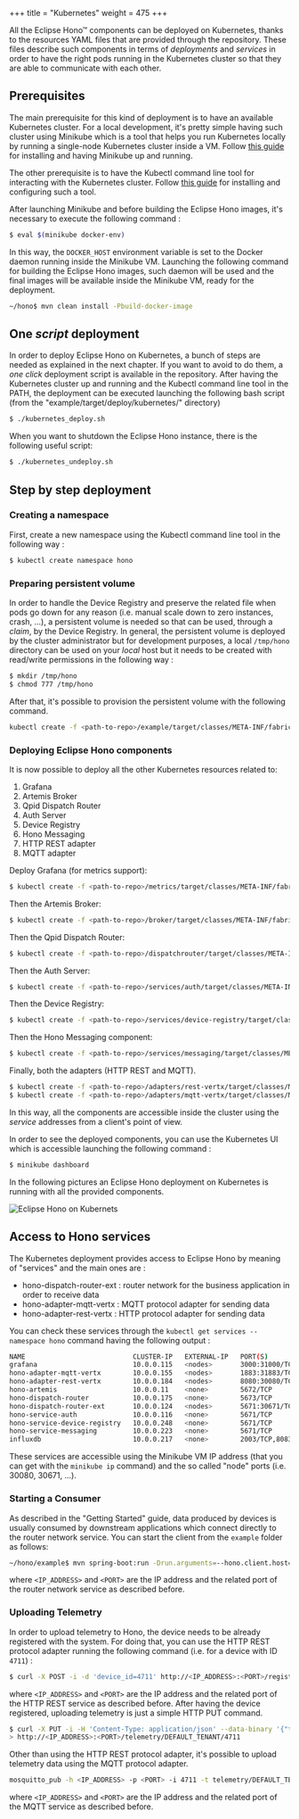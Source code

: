 +++
title = "Kubernetes"
weight = 475
+++

All the Eclipse Hono&trade; components can be deployed on Kubernetes, thanks to the resources YAML files that are provided through the repository.
These files describe such components in terms of _deployments_ and _services_ in order to have the right pods running in the Kubernetes cluster so that they are able
to communicate with each other.
<!--more-->

## Prerequisites

The main prerequisite for this kind of deployment is to have an available Kubernetes cluster. For a local development, it's pretty simple having such cluster using Minikube 
which is a tool that helps you run Kubernetes locally by running a single-node Kubernetes cluster inside a VM. Follow [this guide](https://kubernetes.io/docs/getting-started-guides/minikube/)
for installing and having Minikube up and running.

The other prerequisite is to have the Kubectl command line tool for interacting with the Kubernetes cluster. Follow [this guide](https://kubernetes.io/docs/tasks/tools/install-kubectl/) 
for installing and configuring such a tool.

After launching Minikube and before building the Eclipse Hono images, it's necessary to execute the following command :

~~~sh
$ eval $(minikube docker-env)
~~~

In this way, the `DOCKER_HOST` environment variable is set to the Docker daemon running inside the Minikube VM. Launching the following command for building the Eclipse Hono images,
such daemon will be used and the final images will be available inside the Minikube VM, ready for the deployment.

~~~sh
~/hono$ mvn clean install -Pbuild-docker-image
~~~

## One _script_ deployment

In order to deploy Eclipse Hono on Kubernetes, a bunch of steps are needed as explained in the next chapter. If you want to avoid to do them, a _one click_ deployment
script is available in the repository.
After having the Kubernetes cluster up and running and the Kubectl command line tool in the PATH, the deployment can be executed launching the following bash script
(from the "example/target/deploy/kubernetes/" directory)

~~~sh
$ ./kubernetes_deploy.sh
~~~

When you want to shutdown the Eclipse Hono instance, there is the following useful script:

~~~sh
$ ./kubernetes_undeploy.sh
~~~

## Step by step deployment

### Creating a namespace

First, create a new namespace using the Kubectl command line tool in the following way :

~~~sh
$ kubectl create namespace hono
~~~

### Preparing persistent volume

In order to handle the Device Registry and preserve the related file when pods go down for any reason (i.e. manual scale down to zero instances, crash, ...),
a persistent volume is needed so that can be used, through a _claim_, by the Device Registry. In general, the persistent volume is deployed by the cluster
administrator but for development purposes, a local `/tmp/hono` directory can be used on your _local_ host but it needs to be created with read/write permissions in the following way :

~~~sh
$ mkdir /tmp/hono
$ chmod 777 /tmp/hono
~~~

After that, it's possible to provision the persistent volume with the following command.

~~~sh
kubectl create -f <path-to-repo>/example/target/classes/META-INF/fabric8/kubernetes/hono-pv.yml --namespace hono
~~~

### Deploying Eclipse Hono components

It is now possible to deploy all the other Kubernetes resources related to:

1. Grafana
1. Artemis Broker
1. Qpid Dispatch Router
1. Auth Server
1. Device Registry
1. Hono Messaging
1. HTTP REST adapter
1. MQTT adapter

Deploy Grafana (for metrics support):

~~~sh
$ kubectl create -f <path-to-repo>/metrics/target/classes/META-INF/fabric8/kubernetes.yml --namespace hono
~~~

Then the Artemis Broker:

~~~sh
$ kubectl create -f <path-to-repo>/broker/target/classes/META-INF/fabric8/kubernetes.yml --namespace hono
~~~

Then the Qpid Dispatch Router:

~~~sh
$ kubectl create -f <path-to-repo>/dispatchrouter/target/classes/META-INF/fabric8/kubernetes.yml --namespace hono
~~~

Then the Auth Server:

~~~sh
$ kubectl create -f <path-to-repo>/services/auth/target/classes/META-INF/fabric8/kubernetes.yml --namespace hono
~~~

Then the Device Registry:

~~~sh
$ kubectl create -f <path-to-repo>/services/device-registry/target/classes/META-INF/fabric8/kubernetes.yml --namespace hono
~~~

Then the Hono Messaging component:

~~~sh
$ kubectl create -f <path-to-repo>/services/messaging/target/classes/META-INF/fabric8/kubernetes.yml --namespace hono
~~~

Finally, both the adapters (HTTP REST and MQTT).

~~~sh
$ kubectl create -f <path-to-repo>/adapters/rest-vertx/target/classes/META-INF/fabric8/kubernetes.yml --namespace hono
$ kubectl create -f <path-to-repo>/adapters/mqtt-vertx/target/classes/META-INF/fabric8/kubernetes.yml --namespace hono
~~~

In this way, all the components are accessible inside the cluster using the _service_ addresses from a client's point of view.

In order to see the deployed components, you can use the Kubernetes UI which is accessible launching the following command : 

~~~sh
$ minikube dashboard
~~~

In the following pictures an Eclipse Hono deployment on Kubernetes is running with all the provided components.

![Eclipse Hono on Kubernets](../kubernetes_hono.png)

## Access to Hono services

The Kubernetes deployment provides access to Eclipse Hono by meaning of "services" and the main ones are :

* hono-dispatch-router-ext : router network for the business application in order to receive data
* hono-adapter-mqtt-vertx : MQTT protocol adapter for sending data
* hono-adapter-rest-vertx : HTTP protocol adapter for sending data

You can check these services through the `kubectl get services --namespace hono` command having the following output :

~~~sh
NAME                           CLUSTER-IP   EXTERNAL-IP   PORT(S)                         AGE
grafana                        10.0.0.115   <nodes>       3000:31000/TCP                  15m
hono-adapter-mqtt-vertx        10.0.0.155   <nodes>       1883:31883/TCP,8883:30883/TCP   2m
hono-adapter-rest-vertx        10.0.0.184   <nodes>       8080:30080/TCP,8443:30443/TCP   3m
hono-artemis                   10.0.0.11    <none>        5672/TCP                        6m
hono-dispatch-router           10.0.0.175   <none>        5673/TCP                        5m
hono-dispatch-router-ext       10.0.0.124   <nodes>       5671:30671/TCP,5672:30672/TCP   5m
hono-service-auth              10.0.0.116   <none>        5671/TCP                        5m
hono-service-device-registry   10.0.0.248   <none>        5671/TCP                        4m
hono-service-messaging         10.0.0.223   <none>        5671/TCP                        3m
influxdb                       10.0.0.217   <none>        2003/TCP,8083/TCP,8086/TCP      15m
~~~

These services are accessible using the Minikube VM IP address (that you can get with the `minikube ip` command) and the so called "node" ports (i.e. 30080, 30671, ...).

### Starting a Consumer

As described in the "Getting Started" guide, data produced by devices is usually consumed by downstream applications which connect directly to the router network service.
You can start the client from the `example` folder as follows:

~~~sh
~/hono/example$ mvn spring-boot:run -Drun.arguments=--hono.client.host=<IP_ADDRESS>,--hono.client.port=<PORT>,--hono.client.username=consumer@HONO,--hono.client.password=verysecret
~~~

where `<IP_ADDRESS>` and `<PORT>` are the IP address and the related port of the router network service as described before.

### Uploading Telemetry

In order to upload telemetry to Hono, the device needs to be already registered with the system. For doing that, you can use the HTTP REST protocol adapter running
the following command (i.e. for a device with ID `4711`) :

~~~sh
$ curl -X POST -i -d 'device_id=4711' http://<IP_ADDRESS>:<PORT>/registration/DEFAULT_TENANT
~~~

where `<IP_ADDRESS>` and `<PORT>` are the IP address and the related port of the HTTP REST service as described before.
After having the device registered, uploading telemetry is just a simple HTTP PUT command.

~~~sh
$ curl -X PUT -i -H 'Content-Type: application/json' --data-binary '{"temp": 5}' \
> http://<IP_ADDRESS>:<PORT>/telemetry/DEFAULT_TENANT/4711
~~~

Other than using the HTTP REST protocol adapter, it's possible to upload telemetry data using the MQTT protocol adapter.

~~~sh
mosquitto_pub -h <IP_ADDRESS> -p <PORT> -i 4711 -t telemetry/DEFAULT_TENANT/4711 -m '{"temp": 5}'
~~~

where `<IP_ADDRESS>` and `<PORT>` are the IP address and the related port of the MQTT service as described before.
